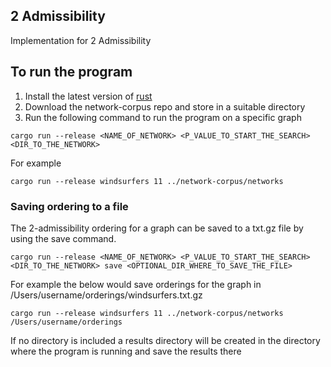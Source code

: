 ## 2 Admissibility

Implementation for 2 Admissibility


## To run the program

1. Install the latest version of [rust](https://www.rust-lang.org/tools/install)
2. Download the network-corpus repo and store in a suitable directory
3. Run the following command to run the program on a specific graph
```
cargo run --release <NAME_OF_NETWORK> <P_VALUE_TO_START_THE_SEARCH> <DIR_TO_THE_NETWORK>
```
For example
```
cargo run --release windsurfers 11 ../network-corpus/networks
```
### Saving ordering to a file
The 2-admissibility ordering for a graph can be saved to a txt.gz file by using the save command.
```
cargo run --release <NAME_OF_NETWORK> <P_VALUE_TO_START_THE_SEARCH> <DIR_TO_THE_NETWORK> save <OPTIONAL_DIR_WHERE_TO_SAVE_THE_FILE>
```
For example the below would save orderings for the graph in /Users/username/orderings/windsurfers.txt.gz
```
cargo run --release windsurfers 11 ../network-corpus/networks /Users/username/orderings
```
If no directory is included a results directory will be created in the directory where the program is running and save the results there

